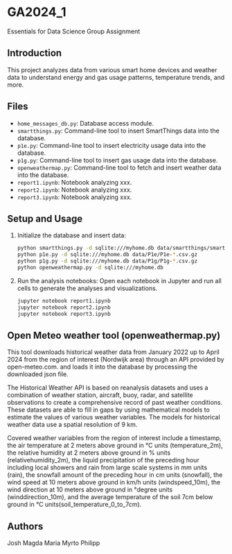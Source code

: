 # GA2024_1
Essentials for Data Science Group Assignment

## Introduction

This project analyzes data from various smart home devices and weather data to understand energy and gas usage patterns, temperature trends, and more.

## Files

- `home_messages_db.py`: Database access module.
- `smartthings.py`: Command-line tool to insert SmartThings data into the database.
- `p1e.py`: Command-line tool to insert electricity usage data into the database.
- `p1g.py`: Command-line tool to insert gas usage data into the database.
- `openweathermap.py`: Command-line tool to fetch and insert weather data into the database.
- `report1.ipynb`: Notebook analyzing xxx.
- `report2.ipynb`: Notebook analyzing xxx.
- `report3.ipynb`: Notebook analyzing xxx.

## Setup and Usage

1. Initialize the database and insert data:
    ```bash
    python smartthings.py -d sqlite:///myhome.db data/smartthings/smartthings.*
    python p1e.py -d sqlite:///myhome.db data/P1e/P1e-*.csv.gz
    python p1g.py -d sqlite:///myhome.db data/P1g/P1g-*.csv.gz
    python openweathermap.py -d sqlite:///myhome.db
    ```

2. Run the analysis notebooks:
    Open each notebook in Jupyter and run all cells to generate the analyses and visualizations.

    ```bash
    jupyter notebook report1.ipynb
    jupyter notebook report2.ipynb
    jupyter notebook report3.ipynb
    ```

## Open Meteo weather tool (openweathermap.py)

This tool downloads historical weather data from January 2022 up to April 2024 from the region of interest (Nordwijk area) through an API provided by open-meteo.com. and loads it into the database by processing the downloaded json file. 

The Historical Weather API is based on reanalysis datasets and uses a combination of weather station, aircraft, buoy, radar, and satellite observations to create a comprehensive record of past weather conditions. These datasets are able to fill in gaps by using mathematical models to estimate the values of various weather variables. The models for historical weather data use a spatial resolution of 9 km. 

Covered weather variables from the region of interest include a timestamp, the air temperature at 2 meters above ground in °C units (temperature_2m), the relative humidity at 2 meters above ground in % units (relativehumidity_2m), the liquid precipitation of the preceding hour including local showers and rain from large scale systems in mm units (rain), the snowfall amount of the preceding hour in cm units (snowfall), the wind speed at 10 meters above ground in km/h units (windspeed_10m), the wind direction at 10 meters above ground in °degree units (winddirection_10m), and the average temperature of the soil 7cm below ground in °C units(soil_temperature_0_to_7cm).

## Authors
Josh 
Magda
Maria
Myrto
Philipp





